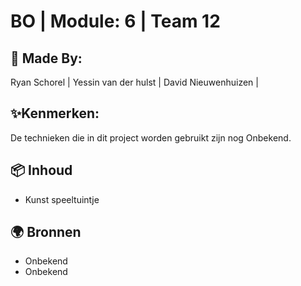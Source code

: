 # BO | Module: 6 | Team 12
## 🧩 Made By:
Ryan Schorel | Yessin van der hulst | David Nieuwenhuizen | 
## ✨Kenmerken:
De technieken die in dit project worden gebruikt zijn nog Onbekend.
## 📦 Inhoud
* Kunst speeltuintje
## 🌍 Bronnen
* Onbekend
* Onbekend

